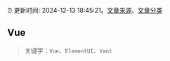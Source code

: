 :alarm_clock: 更新时间: 2024-12-13 18:45:21。[文章来源](/README.md)、[文章分类](/TAGS.md)

## Vue


> 关键字：`Vue`、`ElementUI`、`Vant`



